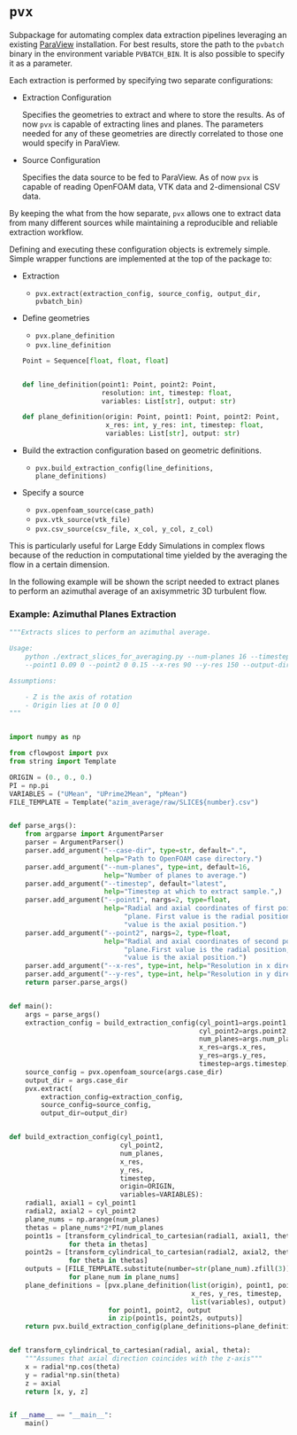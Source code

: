 `pvx`
=====

Subpackage for automating complex data extraction pipelines leveraging 
an existing [ParaView](https://www.paraview.org/) installation. For best
results, store the path to the `pvbatch` binary in the environment variable
`PVBATCH_BIN`. It is also possible to specify it as a parameter.

Each extraction is performed by specifying two separate configurations:

- Extraction Configuration
  
  Specifies the geometries to extract and where to store the results.
  As of now `pvx` is capable of extracting lines and planes. The parameters
  needed for any of these geometries are directly correlated to those
  one would specify in ParaView.

- Source Configuration
  
  Specifies the data source to be fed to ParaView. As of now `pvx` is capable
  of reading OpenFOAM data, VTK data and 2-dimensional CSV data.

By keeping the what from the how separate, `pvx` allows one to extract data 
from many different sources while maintaining a reproducible and reliable 
extraction workflow.

Defining and executing these configuration objects is extremely simple. Simple 
wrapper functions are implemented at the top of the package to:

- Extraction
  - `pvx.extract(extraction_config, source_config, output_dir, pvbatch_bin)`

- Define geometries
  - `pvx.plane_definition`
  - `pvx.line_definition`
  ```python
  Point = Sequence[float, float, float]
  
  
  def line_definition(point1: Point, point2: Point,
                      resolution: int, timestep: float,
                      variables: List[str], output: str)

  def plane_definition(origin: Point, point1: Point, point2: Point,
                       x_res: int, y_res: int, timestep: float,
                       variables: List[str], output: str)
  
- Build the extraction configuration based on geometric definitions.
  - `pvx.build_extraction_config(line_definitions, plane_definitions)`

- Specify a source
  - `pvx.openfoam_source(case_path)`
  - `pvx.vtk_source(vtk_file)`
  - `pvx.csv_source(csv_file, x_col, y_col, z_col)`

This is particularly useful for Large Eddy Simulations in complex flows 
because of the reduction in computational time yielded by the averaging
the flow in a certain dimension. 

In the following example will be shown the script needed to extract planes
to perform an azimuthal average of an axisymmetric 3D turbulent flow.

### Example: Azimuthal Planes Extraction

```python
"""Extracts slices to perform an azimuthal average.

Usage:
    python ./extract_slices_for_averaging.py --num-planes 16 --timestep latest \\
    --point1 0.09 0 --point2 0 0.15 --x-res 90 --y-res 150 --output-dir "."

Assumptions:

    - Z is the axis of rotation
    - Origin lies at [0 0 0]
"""


import numpy as np

from cflowpost import pvx
from string import Template

ORIGIN = (0., 0., 0.)
PI = np.pi
VARIABLES = ("UMean", "UPrime2Mean", "pMean")
FILE_TEMPLATE = Template("azim_average/raw/SLICE${number}.csv")


def parse_args():
    from argparse import ArgumentParser
    parser = ArgumentParser()
    parser.add_argument("--case-dir", type=str, default=".",
                        help="Path to OpenFOAM case directory.")
    parser.add_argument("--num-planes", type=int, default=16,
                        help="Number of planes to average.")
    parser.add_argument("--timestep", default="latest",
                        help="Timestep at which to extract sample.",)
    parser.add_argument("--point1", nargs=2, type=float,
                        help="Radial and axial coordinates of first point of"
                             "plane. First value is the radial position, second"
                             "value is the axial position.")
    parser.add_argument("--point2", nargs=2, type=float,
                        help="Radial and axial coordinates of second point of"
                             "plane.First value is the radial position, second"
                             "value is the axial position.")
    parser.add_argument("--x-res", type=int, help="Resolution in x direction.")
    parser.add_argument("--y-res", type=int, help="Resolution in y direction.")
    return parser.parse_args()


def main():
    args = parse_args()
    extraction_config = build_extraction_config(cyl_point1=args.point1,
                                                cyl_point2=args.point2,
                                                num_planes=args.num_planes,
                                                x_res=args.x_res,
                                                y_res=args.y_res,
                                                timestep=args.timestep)
    source_config = pvx.openfoam_source(args.case_dir)
    output_dir = args.case_dir
    pvx.extract(
        extraction_config=extraction_config,
        source_config=source_config,
        output_dir=output_dir)


def build_extraction_config(cyl_point1,
                            cyl_point2,
                            num_planes,
                            x_res,
                            y_res,
                            timestep,
                            origin=ORIGIN,
                            variables=VARIABLES):
    radial1, axial1 = cyl_point1
    radial2, axial2 = cyl_point2
    plane_nums = np.arange(num_planes)
    thetas = plane_nums*2*PI/num_planes
    point1s = [transform_cylindrical_to_cartesian(radial1, axial1, theta)
               for theta in thetas]
    point2s = [transform_cylindrical_to_cartesian(radial2, axial2, theta)
               for theta in thetas]
    outputs = [FILE_TEMPLATE.substitute(number=str(plane_num).zfill(3))
               for plane_num in plane_nums]
    plane_definitions = [pvx.plane_definition(list(origin), point1, point2,
                                              x_res, y_res, timestep,
                                              list(variables), output)
                         for point1, point2, output
                         in zip(point1s, point2s, outputs)]
    return pvx.build_extraction_config(plane_definitions=plane_definitions)


def transform_cylindrical_to_cartesian(radial, axial, theta):
    """Assumes that axial direction coincides with the z-axis"""
    x = radial*np.cos(theta)
    y = radial*np.sin(theta)
    z = axial
    return [x, y, z]


if __name__ == "__main__":
    main()

```
